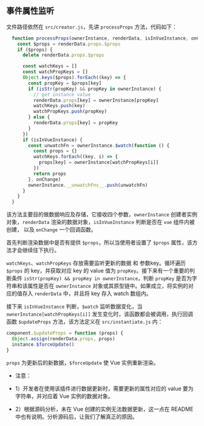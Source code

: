 ## 事件属性监听

文件路径依然在 `src/creator.js`，先讲 `processProps` 方法，代码如下：

```js
  function processProps(ownerInstance, renderData, isInVueInstance, onChange) {
    const $props = renderData.props.$props
    if ($props) {
      delete renderData.props.$props

      const watchKeys = []
      const watchPropKeys = []
      Object.keys($props).forEach((key) => {
        const propKey = $props[key]
        if (isStr(propKey) && propKey in ownerInstance) {
          // get instance value
          renderData.props[key] = ownerInstance[propKey]
          watchKeys.push(key)
          watchPropKeys.push(propKey)
        } else {
          renderData.props[key] = propKey
        }
      })
      if (isInVueInstance) {
        const unwatchFn = ownerInstance.$watch(function () {
          const props = {}
          watchKeys.forEach((key, i) => {
            props[key] = ownerInstance[watchPropKeys[i]]
          })
          return props
        }, onChange)
        ownerInstance.__unwatchFns__.push(unwatchFn)
      }
    }
  }
```

该方法主要目的做数据响应及存储，它接收四个参数，`ownerInstance` 创建者实例对象，`renderData` 渲染的数据对象，`isInVueInstance` 判断是否在 `vue` 组件内被创建， 以及 `onChange` 一个回调函数。

首先判断渲染数据中是否有提供 `$props`，所以当使用者设置了 `$props` 属性，该方法才会继续往下执行。

`watchKeys`、`watchPropKeys` 存放需要监听更新的数据 和 参数key。循环遍历 `$props` 的 key，并获取对应 key 的 value 值为 `propKey`。接下来有一个重要的判断条件 `isStr(propKey) && propKey in ownerInstance`，判断 `propKey` 是否为字符串和该属性是否在 `ownerInstance` 对象或其原型链中。如果成立，将实例的对应的值存入 `renderData` 中，并且将 key 存入 watch 数组内。

接下来 `isInVueInstance` 判断，`$watch` 监听数据变化，当 `ownerInstance[watchPropKeys[i]]` 发生变化时，该函数都会被调用，执行回调函数 `$updateProps` 方法，该方法定义在 `src/instantiate.js` 内：

```js
component.$updateProps = function (props) {
  Object.assign(renderData.props, props)
  instance.$forceUpdate()
}
```

`props` 为更新后的新数据，`$forceUpdate` 使 Vue 实例重新渲染。

* 注意：
 
*  1）开发者在使用该插件进行数据更新时，需要更新的属性对应的 value 要为字符串，并对应着 Vue 实例的数据对象。

* 2）根据源码分析，未在 Vue 创建的实例无法数据更新，这一点在 README 中也有说明。分析源码后，让我们了解真正的原因。
